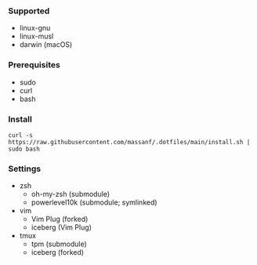 ### Supported
- linux-gnu
- linux-musl
- darwin (macOS)

### Prerequisites
- sudo
- curl
- bash

### Install
```
curl -s https://raw.githubusercontent.com/massanf/.dotfiles/main/install.sh | sudo bash
```

### Settings
- zsh
  - oh-my-zsh (submodule)
  - powerlevel10k (submodule; symlinked)
- vim
  - Vim Plug (forked)
  - iceberg (Vim Plug)
- tmux
  - tpm (submodule)
  - iceberg (forked)

